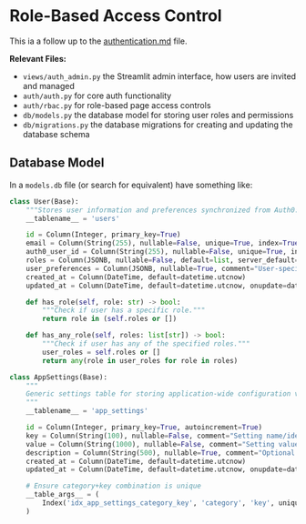 # Role-Based Access Control

This ia a follow up to the [authentication.md](authentication.md) file.


**Relevant Files:**
- `views/auth_admin.py` the Streamlit admin interface, how users are invited and managed
- `auth/auth.py` for core auth functionality
- `auth/rbac.py` for role-based page access controls
- `db/models.py` the database model for storing user roles and permissions
- `db/migrations.py` the database migrations for creating and updating the database schema


## Database Model

In a `models.db` file (or search for equivalent) have something like:

```python
class User(Base):
    """Stores user information and preferences synchronized from Auth0."""
    __tablename__ = 'users'

    id = Column(Integer, primary_key=True)
    email = Column(String(255), nullable=False, unique=True, index=True, comment="User's email address from Auth0")
    auth0_user_id = Column(String(255), nullable=False, unique=True, index=True, comment="Auth0 user ID (e.g., auth0|123456)")
    roles = Column(JSONB, nullable=False, default=list, server_default='[]', comment="List of user roles")
    user_preferences = Column(JSONB, nullable=True, comment="User-specific preferences and settings")
    created_at = Column(DateTime, default=datetime.utcnow)
    updated_at = Column(DateTime, default=datetime.utcnow, onupdate=datetime.utcnow)

    def has_role(self, role: str) -> bool:
        """Check if user has a specific role."""
        return role in (self.roles or [])

    def has_any_role(self, roles: list[str]) -> bool:
        """Check if user has any of the specified roles."""
        user_roles = self.roles or []
        return any(role in user_roles for role in roles)

class AppSettings(Base):
    """
    Generic settings table for storing application-wide configuration values.
    """
    __tablename__ = 'app_settings'

    id = Column(Integer, primary_key=True, autoincrement=True)
    key = Column(String(100), nullable=False, comment="Setting name/identifier")
    value = Column(String(1000), nullable=False, comment="Setting value stored as string or JSON")
    description = Column(String(500), nullable=True, comment="Optional description of what this setting does")
    created_at = Column(DateTime, default=datetime.utcnow)
    updated_at = Column(DateTime, default=datetime.utcnow, onupdate=datetime.utcnow)

    # Ensure category+key combination is unique
    __table_args__ = (
        Index('idx_app_settings_category_key', 'category', 'key', unique=True),
    )
```